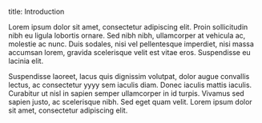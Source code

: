 title: Introduction


Lorem ipsum dolor sit amet, consectetur adipiscing elit. Proin
sollicitudin nibh eu ligula lobortis ornare. Sed nibh nibh,
ullamcorper at vehicula ac, molestie ac nunc. Duis sodales, nisi vel
pellentesque imperdiet, nisi massa accumsan lorem, gravida scelerisque
velit est vitae eros. Suspendisse eu lacinia elit.  


Suspendisse laoreet, lacus quis dignissim volutpat, dolor augue convallis lectus,
ac consectetur yyyy sem iaculis diam. Donec iaculis mattis iaculis.
Curabitur ut nisl in sapien semper ullamcorper in id turpis. Vivamus
sed sapien justo, ac scelerisque nibh. Sed eget quam velit.  Lorem
ipsum dolor sit amet, consectetur adipiscing elit. 


